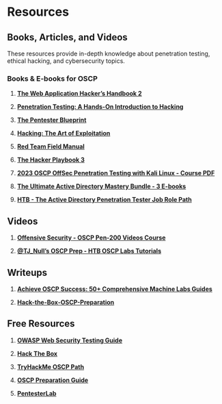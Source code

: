 # Resources

## Books, Articles, and Videos

These resources provide in-depth knowledge about penetration testing, ethical hacking, and cybersecurity topics.

### Books & E-books for OSCP

1. **[The Web Application Hacker’s Handbook 2](https://buymeacoffee.com/verylazytech/e/304591)**  

2. **[Penetration Testing: A Hands-On Introduction to Hacking](https://buymeacoffee.com/verylazytech/e/304596)**  
  
3. **[The Pentester Blueprint](https://buymeacoffee.com/verylazytech/e/304619)**  
  
4. **[Hacking: The Art of Exploitation](https://buymeacoffee.com/verylazytech/e/304623)**  

5. **[Red Team Field Manual](https://buymeacoffee.com/verylazytech/e/304597)**  

6. **[The Hacker Playbook 3](https://buymeacoffee.com/verylazytech/e/304599)**  

7. **[2023 OSCP OffSec Penetration Testing with Kali Linux - Course PDF](https://buymeacoffee.com/verylazytech/e/271180)**  

8. **[The Ultimate Active Directory Mastery Bundle - 3 E-books](https://buymeacoffee.com/verylazytech/e/267817)**

9. **[HTB - The Active Directory Penetration Tester Job Role Path](https://buymeacoffee.com/verylazytech/e/340710)**
    
 
 ## Videos

 1. **[Offensive Security - OSCP Pen-200 Videos Course](https://buymeacoffee.com/verylazytech/e/329692)**
 
 2. **[@TJ_Null’s OSCP Prep - HTB OSCP Labs Tutorials](https://www.youtube.com/playlist?list=PLidcsTyj9JXK-fnabFLVEvHinQ14Jy5tf)**


## Writeups

1. **[Achieve OSCP Success: 50+ Comprehensive Machine Labs Guides](https://buymeacoffee.com/verylazytech/e/258801)**
  
2. **[Hack-the-Box-OSCP-Preparation](https://github.com/rkhal101/Hack-the-Box-OSCP-Preparation)**


## Free Resources

1. **[OWASP Web Security Testing Guide](https://owasp.org/www-project-web-security-testing-guide/)**  
  
2. **[Hack The Box](https://www.hackthebox.eu/)**  
  
3. **[TryHackMe OSCP Path](https://tryhackme.com/)**  
  
4. **[OSCP Preparation Guide](https://www.offensive-security.com/pwk-oscp/)**  
   
5. **[PentesterLab](https://www.pentesterlab.com/)**  
 
